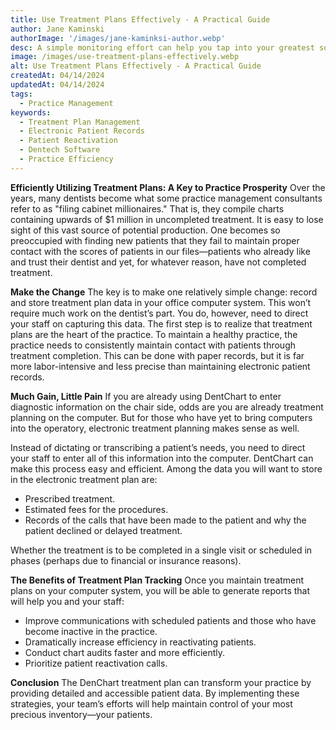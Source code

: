 ```yaml
---
title: Use Treatment Plans Effectively - A Practical Guide
author: Jane Kaminski
authorImage: '/images/jane-kaminksi-author.webp'
desc: A simple monitoring effort can help you tap into your greatest source of lost production. Treatment plans are more than road maps for solving a patient's oral health problems. They are the very lifeblood of your practice.
image: /images/use-treatment-plans-effectively.webp
alt: Use Treatment Plans Effectively - A Practical Guide
createdAt: 04/14/2024
updatedAt: 04/14/2024
tags:
  - Practice Management
keywords:
  - Treatment Plan Management
  - Electronic Patient Records
  - Patient Reactivation
  - Dentech Software
  - Practice Efficiency
---
```


**Efficiently Utilizing Treatment Plans: A Key to Practice Prosperity**
Over the years, many dentists become what some practice management consultants refer to as "filing cabinet millionaires." That is, they compile charts containing upwards of $1 million in uncompleted treatment. It is easy to lose sight of this vast source of potential production. One becomes so preoccupied with finding new patients that they fail to maintain proper contact with the scores of patients in our files—patients who already like and trust their dentist and yet, for whatever reason, have not completed treatment. 

**Make the Change**
The key is to make one relatively simple change: record and store treatment plan data in your office computer system. This won’t require much work on the dentist’s part. You do, however, need to direct your staff on capturing this data. The first step is to realize that treatment plans are the heart of the practice. To maintain a healthy practice, the practice needs to consistently maintain contact with patients through treatment completion. This can be done with paper records, but it is far more labor-intensive and less precise than maintaining electronic patient records. 

**Much Gain, Little Pain**
If you are already using DentChart to enter diagnostic information on the chair side, odds are you are already treatment planning on the computer. But for those who have yet to bring computers into the operatory, electronic treatment planning makes sense as well.

Instead of dictating or transcribing a patient’s needs, you need to direct your staff to enter all of this information into the computer. DentChart can make this process easy and efficient. Among the data you will want to store in the electronic treatment plan are:

- Prescribed treatment.
- Estimated fees for the procedures.
- Records of the calls that have been made to the patient and why the patient declined or delayed treatment.

Whether the treatment is to be completed in a single visit or scheduled in phases (perhaps due to financial or insurance reasons).

**The Benefits of Treatment Plan Tracking**
Once you maintain treatment plans on your computer system, you will be able to generate reports that will help you and your staff:

- Improve communications with scheduled patients and those who have become inactive in the practice.
- Dramatically increase efficiency in reactivating patients.
- Conduct chart audits faster and more efficiently.
- Prioritize patient reactivation calls.

**Conclusion**
The DenChart treatment plan can transform your practice by providing detailed and accessible patient data. By implementing these strategies, your team’s efforts will help maintain control of your most precious inventory—your patients.
